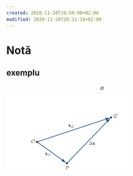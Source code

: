 ```yaml
---
created: 2020-11-20T19:50:00+02:00
modified: 2020-11-20T20:11:18+02:00
---
```


# Notă

## exemplu 
$$\alpha$$

![Image](./image_picker796444091344753039.jpg)